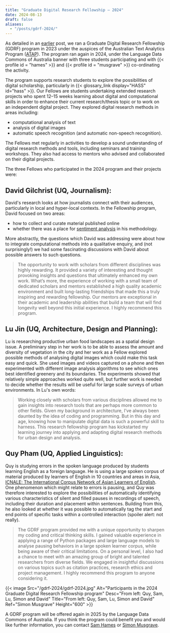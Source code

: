 ```yaml
---
title: "Graduate Digital Research Fellowship — 2024"
date: 2024-08-13
draft: false
aliases:
  - "/posts/gdrf-2024/"
---
```


As detailed in an [earlier](../gdrf/) post, we ran a Graduate Digital Research Fellowship (GDRF) program in 2023 under the auspices of the Australian Text Analytics Program ([ATAP](https://www.atap.edu.au)). The program ran again in 2024, under the Language Data Commons of Australia banner with three students participating and with {{< profile id = "hames" >}} and {{< profile id = "musgrave" >}} co-ordinating the activity.

The program supports research students to explore the possibilities of digital scholarship, particularly in {{< glossary_link display="HASS" id="hass" >}}. Our Fellows are students undertaking extended research projects who spent 12–15 weeks learning about digital and computational skills in order to enhance their current research/thesis topic or to work on an independent digital project. They explored digital research methods in areas including:

- computational analysis of text
- analysis of digital images
- automatic speech recognition (and automatic non-speech recognition).

The Fellows met regularly in activities to develop a sound understanding of digital research methods and tools, including seminars and training workshops. They also had access to mentors who advised and collaborated on their digital projects.

The three Fellows who participated in the 2024 program and their projects were:
<br>

## David Gilchrist (UQ, Journalism):

David's research looks at how journalists connect with their audiences, particularly in local and hyper-local contexts. In the Fellowship program, David focused on two areas:

- how to collect and curate material published online
- whether there was a place for [sentiment analysis](https://www.atap.edu.au/text-analysis/methods/#classification) in his methodology.

More abstractly, the questions which David was addressing were about how to integrate computational methods into a qualitative enquiry, and (not surprisingly!) we had some fascinating discussions with David about possible answers to such questions.

> The opportunity to work with scholars from different disciplines was highly rewarding. It provided a variety of interesting and thought provoking insights and questions that ultimately enhanced my own work. What’s more, the experience of working with a small team of dedicated scholars and mentors established a high quality academic environment and built long-lasting friendships that made this a truly inspiring and rewarding fellowship. Our mentors are exceptional in their academic and leadership abilities that build a team that will find longevity well beyond this initial experience. I highly recommend this program.
> <br>

## Lu Jin (UQ, Architecture, Design and Planning):

Lu is researching productive urban food landscapes as a spatial design issue. A preliminary step in her work is to be able to assess the amount and diversity of vegetation in the city and her work as a Fellow explored possible methods of analysing digital images which could make this task easy and quick. She used images and videos captured on a phone and then experimented with different image analysis algorithms to see which ones best identified greenery and its boundaries. The experiments showed that relatively simple approaches worked quite well, but further work is needed to decide whether the results will be useful for large scale surveys of urban environments. In Lu's own words:
<br>

> Working closely with scholars from various disciplines allowed me to gain insights into research tools that are perhaps more common to other fields. Given my background in architecture, I’ve always been daunted by the idea of coding and programming. But in this day and age, knowing how to manipulate digital data is such a powerful skill to harness. This research fellowship program has kickstarted my learning journey into applying and adapting digital research methods for urban design and analysis.

## Quy Pham (UQ, Applied Linguistics):

Quy is studying errors in the spoken language produced by students learning English as a foreign language. He is using a large spoken corpus of material produced by learners of English in 10 countries and areas in Asia, [ICNALE: The International Corpus Network of Asian Learners of English](https://language.sakura.ne.jp/icnale/). One phenomenon which might relate to errors is pausing, and Quy was therefore interested to explore the possibilities of automatically identifying various characteristics of silent and filled pauses in recordings of speech, including their duration and placement within sentences. Building from this, he also looked at whether it was possible to automatically tag the start and end points of specific tasks within a controlled interaction (spoiler alert: not really).
<br>

> The GDRF program provided me with a unique opportunity to sharpen my coding and critical thinking skills. I gained valuable experience in applying a range of Python packages and large language models to analyse pausing behaviors in a large spoken learner corpus, while being aware of their critical limitations. On a personal level, I also had a chance to meet with an amazing group of bright and talented researchers from diverse fields. We engaged in insightful discussions on various topics such as citation practices, research ethics and project management. I highly recommend this program to anyone considering it.

{{< image Src="/gdrf-2024/gdrf-2024.jpg" Alt="Participants in the 2024 Graduate Digital Research Fellowship program" Desc="From left: Quy, Sam, Lu, Simon and David" Title="From left: Quy, Sam, Lu, Simon and David" Ref="Simon Musgrave"  Height="600" >}}
<br>

A GDRF program will be offered again in 2025 by the Language Data Commons of Australia. If you think the program could benefit you and would like further information, you can contact [Sam Hames](mailto:sam.hames@uq.edu.au) or [Simon Musgrave](mailto:s.musgrave@uq.edu.au).

<br>

